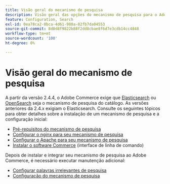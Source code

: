 ```yaml
---
title: Visão geral do mecanismo de pesquisa
description: Visão geral das opções do mecanismo de pesquisa para o Adobe Commerce.
feature: Configuration, Search
exl-id: 0ea78ca2-0bca-4d61-980a-02fb7da04553
source-git-commit: 8d0d8f9822b88f2dd8cbae8f6d7e3cdb14cc4848
workflow-type: tm+mt
source-wordcount: '100'
ht-degree: 0%

---
```


# Visão geral do mecanismo de pesquisa

A partir da versão 2.4.4, o Adobe Commerce exige que [Elasticsearch] ou [OpenSearch] seja o mecanismo de pesquisa do catálogo. As versões anteriores da 2.4.x exigiam o Elasticsearch. Consulte os seguintes tópicos para obter detalhes sobre a instalação de um mecanismo de pesquisa e a configuração inicial:

- [Pré-requisitos do mecanismo de pesquisa](../../installation/prerequisites/search-engine/overview.md)
- [Configurar o nginx para seu mecanismo de pesquisa](../../installation/prerequisites/search-engine/configure-nginx.md)
- [Configurar o Apache para seu mecanismo de pesquisa](../../installation/prerequisites/search-engine/configure-apache.md)
- [Instalar o software Commerce](../../installation/composer.md) (interface de linha de comando)

Depois de instalar e integrar seu mecanismo de pesquisa ao Adobe Commerce, é necessário executar manutenção adicional:

- [Configurar palavras irrelevantes de pesquisa](search-stopwords.md)
- [Configuração do mecanismo de pesquisa](configure-search-engine.md)

<!-- Link Definitions -->

[Elasticsearch]: https://www.elastic.co
[OpenSearch]: https://opensearch.org/docs/latest/opensearch/install/index/
